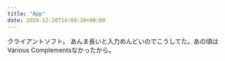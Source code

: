 ```yaml
---
title: "App"
date: 2024-12-20T14:04:28+09:00
---
```

クライアントソフト。
あんま長いと入力めんどいのでこうしてた。あの頃はVarious Complementsなかったから。
